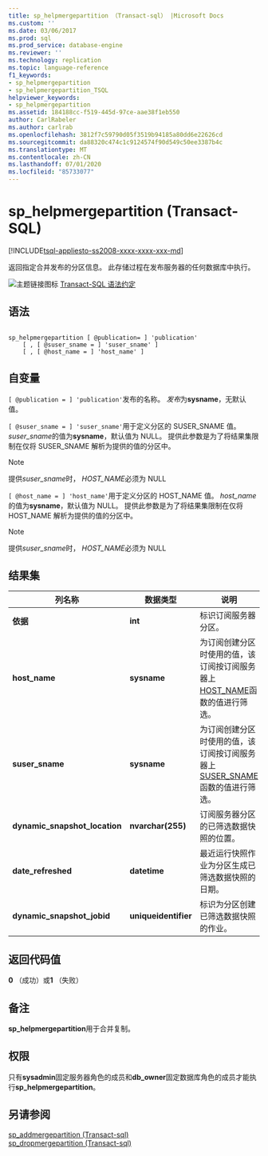 ```yaml
---
title: sp_helpmergepartition （Transact-sql） |Microsoft Docs
ms.custom: ''
ms.date: 03/06/2017
ms.prod: sql
ms.prod_service: database-engine
ms.reviewer: ''
ms.technology: replication
ms.topic: language-reference
f1_keywords:
- sp_helpmergepartition
- sp_helpmergepartition_TSQL
helpviewer_keywords:
- sp_helpmergepartition
ms.assetid: 184188cc-f519-445d-97ce-aae38f1eb550
author: CarlRabeler
ms.author: carlrab
ms.openlocfilehash: 3812f7c59790d05f3519b94185a80dd6e22626cd
ms.sourcegitcommit: da88320c474c1c9124574f90d549c50ee3387b4c
ms.translationtype: MT
ms.contentlocale: zh-CN
ms.lasthandoff: 07/01/2020
ms.locfileid: "85733077"
---
```

# <a name="sp_helpmergepartition-transact-sql"></a>sp_helpmergepartition (Transact-SQL)
[!INCLUDE[tsql-appliesto-ss2008-xxxx-xxxx-xxx-md](../../includes/applies-to-version/sqlserver.md)]

  返回指定合并发布的分区信息。 此存储过程在发布服务器的任何数据库中执行。  
  
 ![主题链接图标](../../database-engine/configure-windows/media/topic-link.gif "“主题链接”图标") [Transact-SQL 语法约定](../../t-sql/language-elements/transact-sql-syntax-conventions-transact-sql.md)  
  
## <a name="syntax"></a>语法  
  
```  
  
sp_helpmergepartition [ @publication= ] 'publication'   
    [ , [ @suser_sname = ] 'suser_sname' ]  
    [ , [ @host_name = ] 'host_name' ]  
```  
  
## <a name="arguments"></a>自变量  
`[ @publication = ] 'publication'`发布的名称。 *发布*为**sysname**，无默认值。  
  
`[ @suser_sname = ] 'suser_sname'`用于定义分区的 SUSER_SNAME 值。 *suser_sname*的值为**sysname**，默认值为 NULL。 提供此参数是为了将结果集限制在仅将 SUSER_SNAME 解析为提供的值的分区中。  
  
> [!NOTE]  
>  提供*suser_sname*时， *HOST_NAME*必须为 NULL  
  
`[ @host_name = ] 'host_name'`用于定义分区的 HOST_NAME 值。 *host_name*的值为**sysname**，默认值为 NULL。 提供此参数是为了将结果集限制在仅将 HOST_NAME 解析为提供的值的分区中。  
  
> [!NOTE]  
>  提供*suser_sname*时， *HOST_NAME*必须为 NULL  
  
## <a name="result-sets"></a>结果集  
  
|列名称|数据类型|说明|  
|-----------------|---------------|-----------------|  
|**依据**|**int**|标识订阅服务器分区。|  
|**host_name**|**sysname**|为订阅创建分区时使用的值，该订阅按订阅服务器上[HOST_NAME](../../t-sql/functions/host-name-transact-sql.md)函数的值进行筛选。|  
|**suser_sname**|**sysname**|为订阅创建分区时使用的值，该订阅按订阅服务器上[SUSER_SNAME](../../t-sql/functions/suser-sname-transact-sql.md)函数的值进行筛选。|  
|**dynamic_snapshot_location**|**nvarchar(255)**|订阅服务器分区的已筛选数据快照的位置。|  
|**date_refreshed**|**datetime**|最近运行快照作业为分区生成已筛选数据快照的日期。|  
|**dynamic_snapshot_jobid**|**uniqueidentifier**|标识为分区创建已筛选数据快照的作业。|  
  
## <a name="return-code-values"></a>返回代码值  
 **0** （成功）或**1** （失败）  
  
## <a name="remarks"></a>备注  
 **sp_helpmergepartition**用于合并复制。  
  
## <a name="permissions"></a>权限  
 只有**sysadmin**固定服务器角色的成员和**db_owner**固定数据库角色的成员才能执行**sp_helpmergepartition**。  
  
## <a name="see-also"></a>另请参阅  
 [sp_addmergepartition &#40;Transact-sql&#41;](../../relational-databases/system-stored-procedures/sp-addmergepartition-transact-sql.md)   
 [sp_dropmergepartition &#40;Transact-sql&#41;](../../relational-databases/system-stored-procedures/sp-dropmergepartition-transact-sql.md)  
  
  
